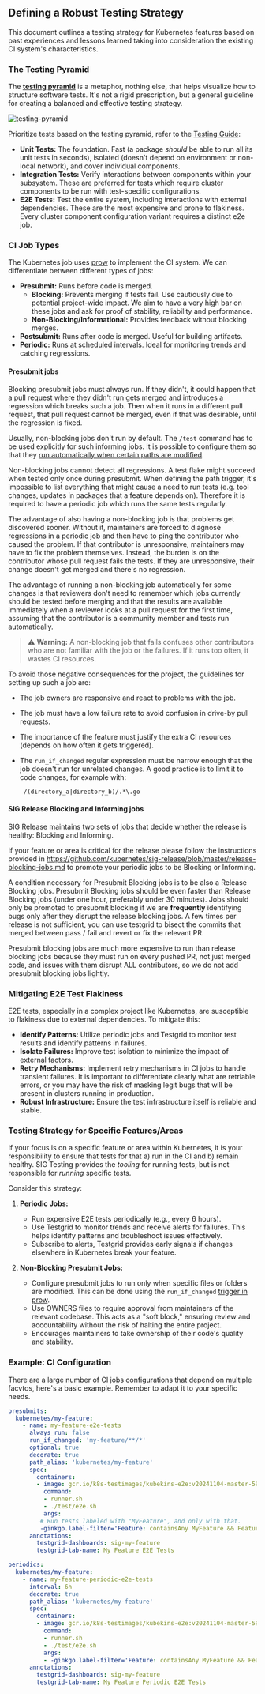 ## Defining a Robust Testing Strategy

This document outlines a testing strategy for Kubernetes features based on past experiences and lessons learned taking into consideration the existing CI system's characteristics.

### The Testing Pyramid

The [**testing pyramid**](https://martinfowler.com/articles/practical-test-pyramid.html) is
a metaphor, nothing else, that helps visualize how to structure software tests. It's not a rigid prescription, but a general guideline for creating a balanced and effective testing strategy.

![testing-pyramid](./sig_testing_kubecon_na_2022_pyramid.png)

Prioritize tests based on the testing pyramid, refer to the [Testing Guide](./testing.md):

- **Unit Tests:**  The foundation. Fast (a package *should* be able to run all its unit tests in seconds), isolated (doesn't depend on environment or non-local network), and cover individual components.
- **Integration Tests:** Verify interactions between components within your subsystem. These are preferred for tests which require cluster components to be run with test-specific configurations.
- **E2E Tests:**  Test the entire system, including interactions with external dependencies. These are the most expensive and prone to flakiness. Every cluster component configuration variant requires a distinct e2e job.

### CI Job Types

The Kubernetes job uses [prow](https://prow.k8s.io) to implement the CI system. We can differentiate between different types of jobs:

- **Presubmit:** Runs before code is merged.
    - **Blocking:** Prevents merging if tests fail. Use cautiously due to potential project-wide impact. We aim to have a very high bar on these jobs and ask for proof
    of stability, reliability and performance.
    - **Non-Blocking/Informational:** Provides feedback without blocking merges.
- **Postsubmit:** Runs after code is merged. Useful for building artifacts.
- **Periodic:** Runs at scheduled intervals. Ideal for monitoring trends and catching regressions.

#### Presubmit jobs

Blocking presubmit jobs must always run. If they didn't, it could happen that
a pull request where they didn't run gets merged and introduces a regression
which breaks such a job. Then when it runs in a different pull request, that
pull request cannot be merged, even if that was desirable, until the regression
is fixed.

Usually, non-blocking jobs don't run by default. The `/test` command has to be
used explicitly for such informing jobs. It is possible to configure them so that they
[run automatically when certain paths are modified](https://github.com/kubernetes/test-infra/blob/ee70308f09c10f7cd933c26c98acc7ebf785d436/config/jobs/kubernetes/sig-node/sig-node-presubmit.yaml#L3201-L3202).

Non-blocking jobs cannot detect all regressions. A test flake might succeed
when tested only once during presubmit. When defining the path trigger, it's
impossible to list everything that might cause a need to run tests
(e.g. tool changes, updates in packages that a feature depends on). Therefore
it is required to have a periodic job which runs the same tests regularly.

The advantage of also having a non-blocking job is that problems get discovered
sooner. Without it, maintainers are forced to diagnose regressions in a
periodic job and then have to ping the contributor who caused the problem.  If
that contributor is unresponsive, maintainers may have to fix the problem
themselves. Instead, the burden is on the contributor whose pull request fails
the tests. If they are unresponsive, their change doesn't get merged and
there's no regression.

The advantage of running a non-blocking job automatically for some changes is
that reviewers don't need to remember which jobs currently should be tested
before merging and that the results are available immediately when a reviewer
looks at a pull request for the first time, assuming that the contributor is a
community member and tests run automatically.

> :warning: **Warning:** A non-blocking job that fails confuses other
> contributors who are not familiar with the job or the failures. If it runs
> too often, it wastes CI resources.

To avoid those negative consequences for the project, the guidelines for
setting up such a job are:

* The job owners are responsive and react to problems with the job.
* The job must have a low failure rate to avoid confusion in drive-by pull requests.
* The importance of the feature must justify the extra CI resources (depends
  on how often it gets triggered).
* The `run_if_changed` regular expression must be narrow enough that
  the job doesn't run for unrelated changes. A good practice is to
  limit it to code changes, for example with:

       /(directory_a|directory_b)/.*\.go

#### SIG Release Blocking and Informing jobs

SIG Release maintains two sets of jobs that decide whether the release is
healthy: Blocking and Informing.

If your feature or area is critical for the release please follow the instructions provided in https://github.com/kubernetes/sig-release/blob/master/release-blocking-jobs.md to promote your periodic jobs to be Blocking or Informing.

A condition necessary for Presubmit Blocking jobs is to be also a Release Blocking jobs.
Presubmit Blocking jobs should be even faster than Release Blocking jobs (under one hour, preferably under 30 minutes).
Jobs should only be promoted to presubmit blocking if we are **frequently** identifying bugs only after they disrupt the release blocking jobs. A few times per release is not sufficient, you can use testgrid to bisect the commits that merged between pass / fail and revert or fix the relevant PR.

Presubmit blocking jobs are much more expensive to run than release blocking jobs because they must run on every pushed PR, not just merged code, and issues with them disrupt ALL contributors, so we do not add presubmit blocking jobs lightly.

### Mitigating E2E Test Flakiness

E2E tests, especially in a complex project like Kubernetes, are susceptible to flakiness due to external dependencies. To mitigate this:

- **Identify Patterns:** Utilize periodic jobs and Testgrid to monitor test results and identify patterns in failures.
- **Isolate Failures:**  Improve test isolation to minimize the impact of external factors.
- **Retry Mechanisms:** Implement retry mechanisms in CI jobs to handle transient failures.
It is important to differentiate clearly what are retriable errors, or you may have the risk
of masking legit bugs that will be present in clusters running in production.
- **Robust Infrastructure:** Ensure the test infrastructure itself is reliable and stable.

###  Testing Strategy for Specific Features/Areas

If your focus is on a specific feature or area within Kubernetes, it is your responsibility
to ensure that tests for that a) run in the CI and b) remain healthy.
SIG Testing provides the *tooling* for running tests, but is not
responsible for *running* specific tests.

 Consider this strategy:

1. **Periodic Jobs:**
    - Run expensive E2E tests periodically (e.g., every 6 hours).
    - Use Testgrid to monitor trends and receive alerts for failures. This helps identify patterns and troubleshoot issues effectively.
    - Subscribe to alerts, Testgrid provides early signals if changes elsewhere in Kubernetes break your feature.

2. **Non-Blocking Presubmit Jobs:**
    - Configure presubmit jobs to run only when specific files or folders are modified. This can be done using the `run_if_changed` [trigger in prow](https://docs.prow.k8s.io/docs/jobs/#triggering-jobs-based-on-changes).
    - Use OWNERS files to require approval from maintainers of the relevant codebase. This acts as a "soft block," ensuring review and accountability without the risk of halting the entire project.
    - Encourages maintainers to take ownership of their code's quality and stability.

### Example: CI Configuration

There are a large number of CI jobs configurations that depend on multiple facvtos, here's a basic example. Remember to adapt it to your specific needs.

```yaml
presubmits:
  kubernetes/my-feature:
    - name: my-feature-e2e-tests
      always_run: false
      run_if_changed: 'my-feature/**/*'
      optional: true
      decorate: true
      path_alias: 'kubernetes/my-feature'
      spec:
        containers:
        - image: gcr.io/k8s-testimages/kubekins-e2e:v20241104-master-5917669-master
          command:
          - runner.sh
          - ./test/e2e.sh
          args:
         # Run tests labeled with "MyFeature", and only with that.
         -ginkgo.label-filter='Feature: containsAny MyFeature && Feature: isSubsetOf MyFeature && !Flaky'
      annotations:
        testgrid-dashboards: sig-my-feature
        testgrid-tab-name: My Feature E2E Tests

periodics:
  kubernetes/my-feature:
    - name: my-feature-periodic-e2e-tests
      interval: 6h
      decorate: true
      path_alias: 'kubernetes/my-feature'
      spec:
        containers:
        - image: gcr.io/k8s-testimages/kubekins-e2e:v20241104-master-5917669-master
          command:
          - runner.sh
          - ./test/e2e.sh
          args:
          - -ginkgo.label-filter='Feature: containsAny MyFeature && Feature: isSubsetOf MyFeature && !Flaky'
      annotations:
        testgrid-dashboards: sig-my-feature
        testgrid-tab-name: My Feature Periodic E2E Tests
```
